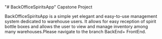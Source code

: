 "# BackOfficeSpiritsApp" 
Capstone Project

BackOfficeSpiritsApp is a simple yet elegant and easy-to-use management system dedicated to warehouse users. It allows for easy reception of spirit bottle boxes and allows the user to view and manage inventory among many warehouses.Please navigate to the branch BackEnd+ FrontEnd.
